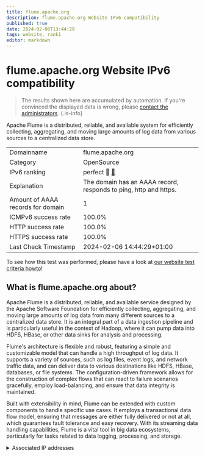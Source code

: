 ```yaml
---
title: flume.apache.org
description: flume.apache.org Website IPv6 compatibility
published: true
date: 2024-02-06T13:44:29
tags: website, rank1
editor: markdown
---
```


# flume.apache.org Website IPv6 compatibility

> The results shown here are accumulated by automation. If you're convinced the displayed data is wrong, please [contact the administrators](/howto/chat). 
{.is-info}

Apache Flume is a distributed, reliable, and available system for efficiently collecting, aggregating, and moving large amounts of log data from various sources to a centralized data store.


|   |   |
| - | - |
| Domainname | flume.apache.org
| Category | OpenSource |
| IPv6 ranking | perfect :1st_place_medal: [🔗](/howto/ranking) |
| Explanation | The domain has an AAAA record, responds to ping, http and https. |
| Amount of AAAA records for domain | 1 |
| ICMPv6 success rate | 100.0%|
| HTTP success rate | 100.0% |
| HTTPS success rate | 100.0% |
| Last Check Timestamp | 2024-02-06 14:44:29+01:00 |

To see how this test was performed, please have a look at [our website test criteria howto](/howto/testcriteria/website)!


## What is flume.apache.org about?
Apache Flume is a distributed, reliable, and available service designed by the Apache Software Foundation for efficiently collecting, aggregating, and moving large amounts of log data from many different sources to a centralized data store. It is an integral part of a data ingestion pipeline and is particularly useful in the context of Hadoop, where it can pump data into HDFS, HBase, or other data sinks for analysis and processing.

Flume's architecture is flexible and robust, featuring a simple and customizable model that can handle a high throughput of log data. It supports a variety of sources, such as log files, event logs, and network traffic data, and can deliver data to various destinations like HDFS, HBase, databases, or file systems. The configuration-driven framework allows for the construction of complex flows that can react to failure scenarios gracefully, employ load-balancing, and ensure that data integrity is maintained.

Built with extensibility in mind, Flume can be extended with custom components to handle specific use cases. It employs a transactional data flow model, ensuring that messages are either fully delivered or not at all, which guarantees fault tolerance and easy recovery. With its streaming data handling capabilities, Flume is a vital tool in big data ecosystems, particularly for tasks related to data logging, processing, and storage.



<details>
<summary>Associated IP addresses</summary>

2a04:4e42::644

</details>
